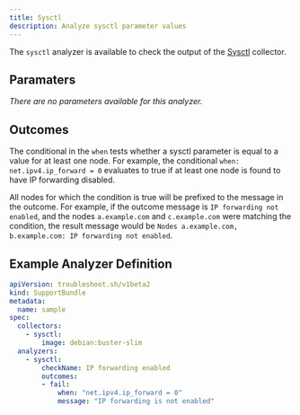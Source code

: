 ```yaml
---
title: Sysctl
description: Analyze sysctl parameter values
---
```


The `sysctl` analyzer is available to check the output of the [Sysctl](/collect/sysctl/) collector.

## Paramaters

*There are no parameters available for this analyzer.*

## Outcomes

The conditional in the `when` tests whether a sysctl parameter is equal to a value for at least one node.
For example, the conditional `when: net.ipv4.ip_forward = 0` evaluates to true if at least one node is found to have IP forwarding disabled.

All nodes for which the condition is true will be prefixed to the message in the outcome.
For example, if the outcome message is `IP forwarding not enabled`, and the nodes `a.example.com` and `c.example.com` were matching the condition, the result message would be `Nodes a.example.com, b.example.com: IP forwarding not enabled`.


## Example Analyzer Definition

```yaml
apiVersion: troubleshoot.sh/v1beta2
kind: SupportBundle
metadata:
  name: sample
spec:
  collectors:
    - sysctl:
        image: debian:buster-slim
  analyzers:
    - sysctl:
        checkName: IP forwarding enabled
        outcomes:
        - fail:
            when: "net.ipv4.ip_forward = 0"
            message: "IP forwarding is not enabled"
